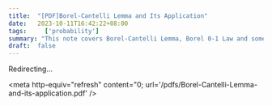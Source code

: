 ```yaml
---
title:  "[PDF]Borel-Cantelli Lemma and Its Application"
date:   2023-10-11T16:42:22+08:00
tags:     ['probability']
summary: "This note covers Borel-Cantelli Lemma, Borel 0-1 Law and some applications of the 0-1 law."
draft:  false
---
```


Redirecting...

<meta http-equiv="refresh" content="0; url='/pdfs/Borel-Cantelli-Lemma-and-its-application.pdf' />
